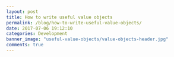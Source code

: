 ```yaml
---
layout: post
title: How to write useful value objects
permalink: /blog/how-to-write-useful-value-objects/
date: 2017-07-06 19:12:10
categories: Development
banner_image: "useful-value-objects/value-objects-header.jpg"
comments: true
---
```

